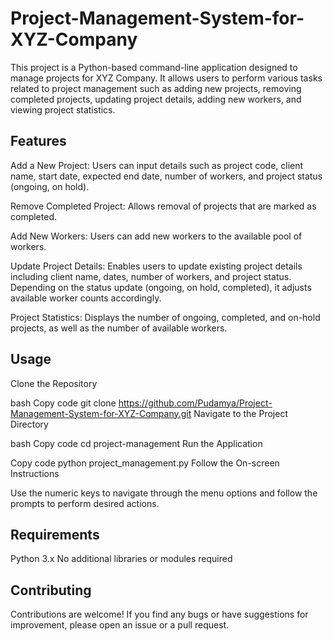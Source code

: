 # Project-Management-System-for-XYZ-Company

This project is a Python-based command-line application designed to manage projects for XYZ Company. It allows users to perform various tasks related to project management such as adding new projects, removing completed projects, updating project details, adding new workers, and viewing project statistics.

## Features
Add a New Project: Users can input details such as project code, client name, start date, expected end date, number of workers, and project status (ongoing, on hold).

Remove Completed Project: Allows removal of projects that are marked as completed.

Add New Workers: Users can add new workers to the available pool of workers.

Update Project Details: Enables users to update existing project details including client name, dates, number of workers, and project status. Depending on the status update (ongoing, on hold, completed), it adjusts available worker counts accordingly.

Project Statistics: Displays the number of ongoing, completed, and on-hold projects, as well as the number of available workers.

## Usage
Clone the Repository

bash
Copy code
git clone https://github.com/Pudamya/Project-Management-System-for-XYZ-Company.git
Navigate to the Project Directory

bash
Copy code
cd project-management
Run the Application

Copy code
python project_management.py
Follow the On-screen Instructions

Use the numeric keys to navigate through the menu options and follow the prompts to perform desired actions.

## Requirements
Python 3.x
No additional libraries or modules required

## Contributing
Contributions are welcome! If you find any bugs or have suggestions for improvement, please open an issue or a pull request.


